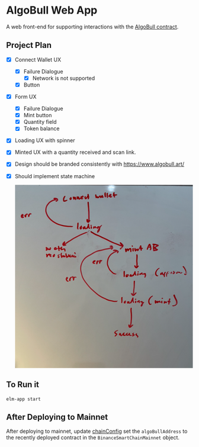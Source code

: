 # AlgoBull Web App

A web front-end for supporting interactions with the [AlgoBull contract](https://github.com/ANDREWBTC707/-ALGOBULL).

## Project Plan
- [x] Connect Wallet UX
  - [x] Failure Dialogue
    - [x] Network is not supported
  - [x] Button
- [x] Form UX
  - [x] Failure Dialogue 
  - [x] Mint button
  - [x] Quantity field
  - [x] Token balance
- [x] Loading UX with spinner
- [x] Minted UX with a quantity received and scan link.
- [x] Design should be branded consistently with https://www.algobull.art/
- [x] Should implement state machine

  ![state machine](spec/state-machine.png)

## To Run it
```
elm-app start
```

## After Deploying to Mainnet

After deploying to mainnet, update [chainConfig](https://github.com/ANDREWBTC707/Algobull-web/blob/main/src/chainConfig.js#L16) set the  `algoBullAddress` to the recently deployed contract in the `BinanceSmartChainMainnet` object.

